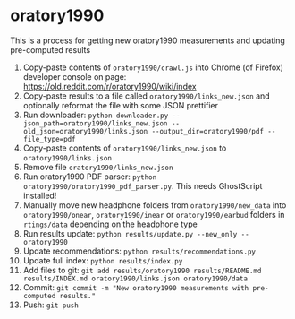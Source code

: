 # oratory1990
This is a process for getting new oratory1990 measurements and updating pre-computed results

1. Copy-paste contents of `oratory1990/crawl.js` into Chrome (of Firefox) developer console on page:
https://old.reddit.com/r/oratory1990/wiki/index
2. Copy-paste results to a file called `oratory1990/links_new.json` and optionally reformat the file with some JSON prettifier
3. Run downloader: `python downloader.py --json_path=oratory1990/links_new.json --old_json=oratory1990/links.json --output_dir=oratory1990/pdf --file_type=pdf`
4. Copy-paste contents of `oratory1990/links_new.json` to `oratory1990/links.json`
5. Remove file `oratory1990/links_new.json`
6. Run oratory1990 PDF parser: `python oratory1990/oratory1990_pdf_parser.py`. This needs GhostScript installed!
7. Manually move new headphone folders from `oratory1990/new_data` into `oratory1990/onear`, `oratory1990/inear` or
`oratory1990/earbud` folders in `rtings/data` depending on the headphone type
8. Run results update: `python results/update.py --new_only --oratory1990`
9. Update recommendations: `python results/recommendations.py`
10. Update full index: `python results/index.py`
11. Add files to git: `git add results/oratory1990 results/README.md results/INDEX.md oratory1990/links.json oratory1990/data`
12. Commit: `git commit -m "New oratory1990 measurements with pre-computed results."`
13. Push: `git push`
